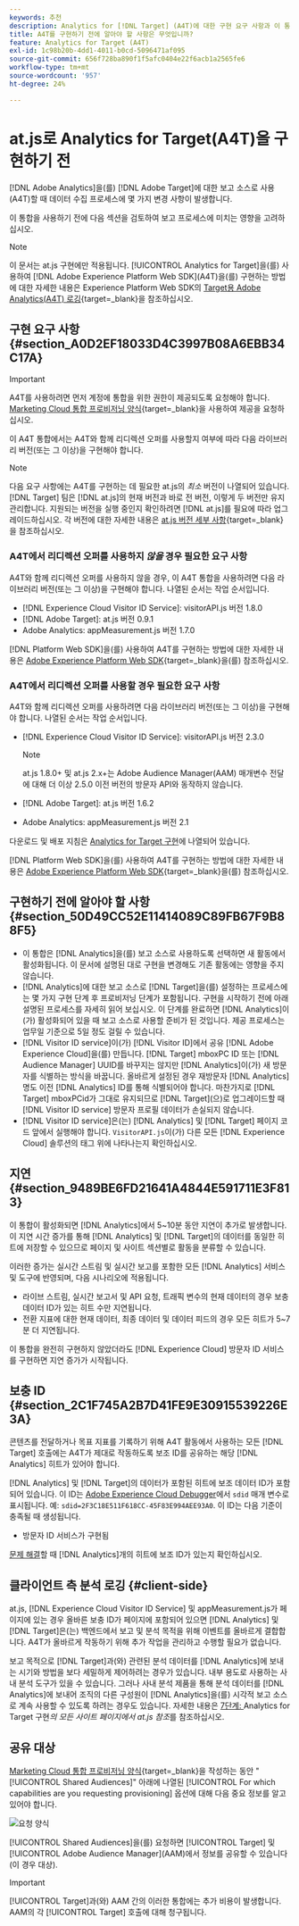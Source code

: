 ```yaml
---
keywords: 추천
description: Analytics for [!DNL Target] (A4T)에 대한 구현 요구 사항과 이 통합을 구현하기 전에 고려해야 할 사항에 대해 알아봅니다.
title: A4T를 구현하기 전에 알아야 할 사항은 무엇입니까?
feature: Analytics for Target (A4T)
exl-id: 1c98b20b-4dd1-4011-b0cd-5096471af095
source-git-commit: 656f728ba890f1f5afc0404e22f6acb1a2565fe6
workflow-type: tm+mt
source-wordcount: '957'
ht-degree: 24%

---
```


# at.js로 Analytics for Target(A4T)을 구현하기 전

[!DNL Adobe Analytics]을(를) [!DNL Adobe Target]에 대한 보고 소스로 사용(A4T)할 때 데이터 수집 프로세스에 몇 가지 변경 사항이 발생합니다.

이 통합을 사용하기 전에 다음 섹션을 검토하여 보고 프로세스에 미치는 영향을 고려하십시오.

>[!NOTE]
>
>이 문서는 at.js 구현에만 적용됩니다. [!UICONTROL Analytics for Target]을(를) 사용하여 [!DNL Adobe Experience Platform Web SDK]&#x200B;(A4T)을(를) 구현하는 방법에 대한 자세한 내용은 Experience Platform Web SDK의 [Target용 Adobe Analytics(A4T) 로깅](https://experienceleague.adobe.com/docs/target-dev/developer/a4t/overview-a4t.html?lang=ko){target=_blank}을 참조하십시오.

## 구현 요구 사항 {#section_A0D2EF18033D4C3997B08A6EBB34C17A}

>[!IMPORTANT]
>
>A4T를 사용하려면 먼저 계정에 통합을 위한 권한이 제공되도록 요청해야 합니다. [Marketing Cloud 통합 프로비저닝 양식](https://survey.adobe.com/jfe/form/SV_ekBHTLSoP5Zki2y){target=_blank}을 사용하여 제공을 요청하십시오.

이 A4T 통합에서는 A4T와 함께 리디렉션 오퍼를 사용할지 여부에 따라 다음 라이브러리 버전(또는 그 이상)을 구현해야 합니다.

>[!NOTE]
>
>다음 요구 사항에는 A4T를 구현하는 데 필요한 at.js의 *최소* 버전이 나열되어 있습니다. [!DNL Target] 팀은 [!DNL at.js]의 현재 버전과 바로 전 버전, 이렇게 두 버전만 유지 관리합니다. 지원되는 버전을 실행 중인지 확인하려면 [!DNL at.js]를 필요에 따라 업그레이드하십시오. 각 버전에 대한 자세한 내용은 [at.js 버전 세부 사항](https://experienceleague.adobe.com/docs/target-dev/developer/client-side/at-js-implementation/target-atjs-versions.html?lang=ko){target=_blank}을 참조하십시오.

### A4T에서 리디렉션 오퍼를 사용하지 *않을* 경우 필요한 요구 사항

A4T와 함께 리디렉션 오퍼를 사용하지 않을 경우, 이 A4T 통합을 사용하려면 다음 라이브러리 버전(또는 그 이상)을 구현해야 합니다. 나열된 순서는 작업 순서입니다.

* [!DNL Experience Cloud Visitor ID Service]: visitorAPI.js 버전 1.8.0
* [!DNL Adobe Target]: at.js 버전 0.9.1
* Adobe Analytics: appMeasurement.js 버전 1.7.0

[!DNL Platform Web SDK]을(를) 사용하여 A4T를 구현하는 방법에 대한 자세한 내용은 [Adobe Experience Platform Web SDK](https://experienceleague.adobe.com/docs/target-dev/developer/client-side/aep-web-sdk.html){target=_blank}을(를) 참조하십시오.

### A4T에서 리디렉션 오퍼를 사용할 경우 필요한 요구 사항

A4T와 함께 리디렉션 오퍼를 사용하려면 다음 라이브러리 버전(또는 그 이상)을 구현해야 합니다. 나열된 순서는 작업 순서입니다.

* [!DNL Experience Cloud Visitor ID Service]: visitorAPI.js 버전 2.3.0

  >[!NOTE]
  >
  >at.js 1.8.0+ 및 at.js 2.x+는 Adobe Audience Manager(AAM) 매개변수 전달에 대해 더 이상 2.5.0 이전 버전의 방문자 API와 동작하지 않습니다.

* [!DNL Adobe Target]: at.js 버전 1.6.2

* Adobe Analytics: appMeasurement.js 버전 2.1

다운로드 및 배포 지침은 [Analytics for Target 구현](/help/main/c-integrating-target-with-mac/a4t/a4timplementation.md)에 나열되어 있습니다.

[!DNL Platform Web SDK]을(를) 사용하여 A4T를 구현하는 방법에 대한 자세한 내용은 [Adobe Experience Platform Web SDK](https://experienceleague.adobe.com/docs/target-dev/developer/client-side/aep-web-sdk.html){target=_blank}을(를) 참조하십시오.

## 구현하기 전에 알아야 할 사항 {#section_50D49CC52E11414089C89FB67F9B88F5}

* 이 통합은 [!DNL Analytics]을(를) 보고 소스로 사용하도록 선택하면 새 활동에서 활성화됩니다. 이 문서에 설명된 대로 구현을 변경해도 기존 활동에는 영향을 주지 않습니다.
* [!DNL Analytics]에 대한 보고 소스로 [!DNL Target]을(를) 설정하는 프로세스에는 몇 가지 구현 단계 후 프로비저닝 단계가 포함됩니다. 구현을 시작하기 전에 아래 설명된 프로세스를 자세히 읽어 보십시오. 이 단계를 완료하면 [!DNL Analytics]이(가) 활성화되어 있을 때 보고 소스로 사용할 준비가 된 것입니다. 제공 프로세스는 업무일 기준으로 5일 정도 걸릴 수 있습니다.
* [!DNL Visitor ID service]이(가) [!DNL Visitor ID]에서 공유 [!DNL Adobe Experience Cloud]을(를) 만듭니다. [!DNL Target] mboxPC ID 또는 [!DNL Audience Manager] UUID를 바꾸지는 않지만 [!DNL Analytics]이(가) 새 방문자를 식별하는 방식을 바꿉니다. 올바르게 설정된 경우 재방문자 [!DNL Analytics]명도 이전 [!DNL Analytics] ID를 통해 식별되어야 합니다. 마찬가지로 [!DNL Target] mboxPCid가 그대로 유지되므로 [!DNL Target]&#x200B;(으)로 업그레이드할 때 [!DNL Visitor ID service] 방문자 프로필 데이터가 손실되지 않습니다.
* [!DNL Visitor ID service]은(는) [!DNL Analytics] 및 [!DNL Target] 페이지 코드 앞에서 실행해야 합니다. `VisitorAPI.js`이(가) 다른 모든 [!DNL Experience Cloud] 솔루션의 태그 위에 나타나는지 확인하십시오.

## 지연 {#section_9489BE6FD21641A4844E591711E3F813}

이 통합이 활성화되면 [!DNL Analytics]에서 5~10분 동안 지연이 추가로 발생합니다. 이 지연 시간 증가를 통해 [!DNL Analytics] 및 [!DNL Target]의 데이터를 동일한 히트에 저장할 수 있으므로 페이지 및 사이트 섹션별로 활동을 분류할 수 있습니다.

이러한 증가는 실시간 스트림 및 실시간 보고를 포함한 모든 [!DNL Analytics] 서비스 및 도구에 반영되며, 다음 시나리오에 적용됩니다.

* 라이브 스트림, 실시간 보고서 및 API 요청, 트래픽 변수의 현재 데이터의 경우 보충 데이터 ID가 있는 히트 수만 지연됩니다.
* 전환 지표에 대한 현재 데이터, 최종 데이터 및 데이터 피드의 경우 모든 히트가 5~7분 더 지연됩니다.

이 통합을 완전히 구현하지 않았더라도 [!DNL Experience Cloud] 방문자 ID 서비스를 구현하면 지연 증가가 시작됩니다.

## 보충 ID {#section_2C1F745A2B7D41FE9E30915539226E3A}

콘텐츠를 전달하거나 목표 지표를 기록하기 위해 A4T 활동에서 사용하는 모든 [!DNL Target] 호출에는 A4T가 제대로 작동하도록 보조 ID를 공유하는 해당 [!DNL Analytics] 히트가 있어야 합니다.

[!DNL Analytics] 및 [!DNL Target]의 데이터가 포함된 히트에 보조 데이터 ID가 포함되어 있습니다. 이 ID는 [Adobe Experience Cloud Debugger](https://experienceleague.adobe.com/docs/debugger/using/experience-cloud-debugger.html?lang=ko)에서 `sdid` 매개 변수로 표시됩니다. 예: `sdid=2F3C18E511F618CC-45F83E994AEE93A0`. 이 ID는 다음 기준이 충족될 때 생성됩니다.

* 방문자 ID 서비스가 구현됨

[문제 해결](/help/main/c-integrating-target-with-mac/a4t/c-a4t-troubleshooting/a4t-troubleshooting.md)할 때 [!DNL Analytics]개의 히트에 보조 ID가 있는지 확인하십시오.

## 클라이언트 측 분석 로깅 {#client-side}

at.js, [!DNL Experience Cloud Visitor ID Service] 및 appMeasurement.js가 페이지에 있는 경우 올바른 보충 ID가 페이지에 포함되어 있으면 [!DNL Analytics] 및 [!DNL Target]은(는) 백엔드에서 보고 및 분석 목적을 위해 이벤트를 올바르게 결합합니다. A4T가 올바르게 작동하기 위해 추가 작업을 관리하고 수행할 필요가 없습니다.

보고 목적으로 [!DNL Target]과(와) 관련된 분석 데이터를 [!DNL Analytics]에 보내는 시기와 방법을 보다 세밀하게 제어하려는 경우가 있습니다. 내부 용도로 사용하는 사내 분석 도구가 있을 수 있습니다. 그러나 사내 분석 제품을 통해 분석 데이터를 [!DNL Analytics]에 보내어 조직의 다른 구성원이 [!DNL Analytics]을(를) 시각적 보고 소스로 계속 사용할 수 있도록 하려는 경우도 있습니다. 자세한 내용은 [7단계: ](/help/main/c-integrating-target-with-mac/a4t/a4timplementation.md#step7)Analytics for Target 구현&#x200B;*의 모든 사이트 페이지에서 at.js 참조*&#x200B;를 참조하십시오.

## 공유 대상

[Marketing Cloud 통합 프로비저닝 양식](https://survey.adobe.com/jfe/form/SV_ekBHTLSoP5Zki2y){target=_blank}을 작성하는 동안 &quot;[!UICONTROL Shared Audiences]&quot; 아래에 나열된 [!UICONTROL For which capabilities are you requesting provisioning] 옵션에 대해 다음 중요 정보를 알고 있어야 합니다.

![요청 양식](/help/main/c-integrating-target-with-mac/a4t/assets/request-form.png)

[!UICONTROL Shared Audiences]을(를) 요청하면 [!UICONTROL Target] 및 [!UICONTROL Adobe Audience Manager]&#x200B;(AAM)에서 정보를 공유할 수 있습니다(이 경우 대상).

>[!IMPORTANT]
>
>[!UICONTROL Target]과(와) AAM 간의 이러한 통합에는 추가 비용이 발생합니다. AAM의 각 [!UICONTROL Target] 호출에 대해 청구됩니다.
